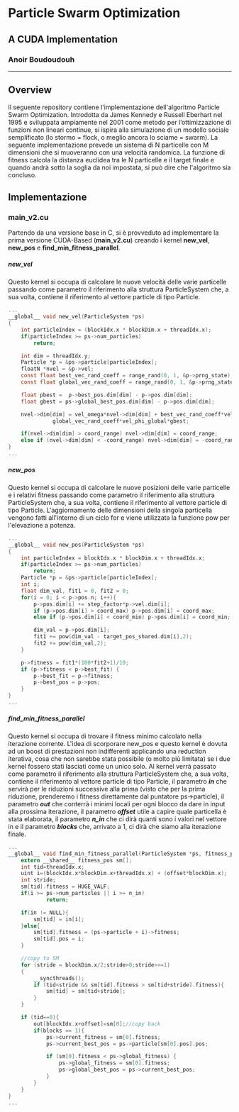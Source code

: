 Particle Swarm Optimization
===================
A CUDA Implementation
-----------------------
### Anoir Boudoudouh
___

## Overview
Il seguente repository contiene l'implementazione dell'algoritmo Particle Swarm Optimization. Introdotta da James Kennedy e Russell Eberhart nel 1995 e sviluppata ampiamente nel 2001 come metodo per l’ottimizzazione di funzioni non lineari continue, si ispira alla simulazione di un modello sociale semplificato (lo stormo = flock, o meglio ancora lo sciame = swarm). La seguente implementazione prevede un sistema di N particelle con M dimensioni che si muoveranno con una velocità randomica. La funzione di fitness calcola la distanza euclidea tra le N particelle e il target finale e quando andrà sotto la soglia da noi impostata, si può dire che l'algoritmo sia concluso. 

## Implementazione
### main_v2.cu
Partendo da una versione base in C, si è provveduto ad implementare la prima versione CUDA-Based (**main_v2.cu**) creando i kernel **new_vel**, **new_pos** e **find_min_fitness_parallel**.

##### **new_vel**
Questo kernel si occupa di calcolare le nuove velocità delle varie particelle passando come parametro il riferimento alla struttura ParticleSystem che, a sua volta, contiene il riferimento al vettore particle di tipo Particle.
```c
...
__global__ void new_vel(ParticleSystem *ps)
{
	int particleIndex = (blockIdx.x * blockDim.x + threadIdx.x);
	if(particleIndex >= ps->num_particles)
		return;

	int dim = threadIdx.y;
	Particle *p = &ps->particle[particleIndex];
	floatN *nvel = &p->vel;
	const float best_vec_rand_coeff = range_rand(0, 1, &p->prng_state);
	const float global_vec_rand_coeff = range_rand(0, 1, &p->prng_state);

	float pbest =  p->best_pos.dim[dim] - p->pos.dim[dim];
	float gbest = ps->global_best_pos.dim[dim] - p->pos.dim[dim];

	nvel->dim[dim] = vel_omega*nvel->dim[dim] + best_vec_rand_coeff*vel_phi_best*pbest +
			  global_vec_rand_coeff*vel_phi_global*gbest;

	if(nvel->dim[dim] > coord_range) nvel->dim[dim] = coord_range;
	else if (nvel->dim[dim] < -coord_range) nvel->dim[dim] = -coord_range;
}
...
```
##### **new_pos**
Questo kernel si occupa di calcolare le nuove posizioni delle varie particelle e i relativi fitness passando come parametro il riferimento alla struttura ParticleSystem che, a sua volta, contiene il riferimento al vettore particle di tipo Particle. L'aggiornamento delle dimensioni della singola particella vengono fatti all'interno di un ciclo for e viene utilizzata la funzione pow per l'elevazione a potenza.
```c
...
__global__ void new_pos(ParticleSystem *ps)
{
	int particleIndex = blockIdx.x * blockDim.x + threadIdx.x;
	if(particleIndex >= ps->num_particles)
		return;
	Particle *p = &ps->particle[particleIndex];
	int i;
	float dim_val, fit1 = 0, fit2 = 0;
	for(i = 0; i < p->pos.n; i++){
		p->pos.dim[i] += step_factor*p->vel.dim[i];
		if (p->pos.dim[i] > coord_max) p->pos.dim[i] = coord_max;
		else if (p->pos.dim[i] < coord_min) p->pos.dim[i] = coord_min;

		dim_val = p->pos.dim[i];
		fit1 += pow(dim_val - target_pos_shared.dim[i],2);
		fit2 += pow(dim_val,2);
	}

	p->fitness = fit1*(100*fit2+1)/10;
	if (p->fitness < p->best_fit) {
		p->best_fit = p->fitness;
		p->best_pos = p->pos;
	}
}
...
```
##### **find_min_fitness_parallel**
Questo kernel si occupa di trovare il fitness minimo calcolato nella iterazione corrente. L'idea di scorporare new_pos e questo kernel è dovuta ad un boost di prestazioni non indifferenti applicando una reduction iterativa, cosa che non sarebbe stata possibile (o molto più limitata) se i due kernel fossero stati lasciati come un unico solo. Al kernel verrà passato come parametro il riferimento alla struttura ParticleSystem che, a sua volta, contiene il riferimento al vettore particle di tipo Particle, il parametro ***in*** che servirà per le riduzioni successive alla prima (visto che per la prima riduzione, prenderemo i fitness direttamente dal puntatore ps->particle), il parametro ***out*** che conterrà i minimi locali per ogni blocco da dare in input alla prossima iterazione, il parametro ***offset*** utile a capire quale particella è stata elaborata, il parametro ***n_in*** che ci dirà quanti sono i valori nel vettore in e il parametro ***blocks*** che, arrivato a 1, ci dirà che siamo alla iterazione finale. 
```c
...
__global__ void find_min_fitness_parallel(ParticleSystem *ps, fitness_pos* in, fitness_pos* out, int offset, int n_in, int blocks){
	extern __shared__ fitness_pos sm[];
	int tid=threadIdx.x;
	uint i=(blockIdx.x*blockDim.x+threadIdx.x) + (offset*blockDim.x);
	int stride;
	sm[tid].fitness = HUGE_VALF;
	if(i >= ps->num_particles || i >= n_in)
			return;

	if(in != NULL){
		sm[tid] = in[i];
	}else{
		sm[tid].fitness = (ps->particle + i)->fitness;
		sm[tid].pos = i;
	}

	//copy to SM
	for (stride = blockDim.x/2;stride>0;stride>>=1)
	{
		__syncthreads();
		if (tid<stride && sm[tid].fitness > sm[tid+stride].fitness){
			sm[tid] = sm[tid+stride];
		}
	}

	if (tid==0){
		out[blockIdx.x+offset]=sm[0];//copy back
		if(blocks == 1){
			ps->current_fitness = sm[0].fitness;
			ps->current_best_pos = ps->particle[sm[0].pos].pos;

			if (sm[0].fitness < ps->global_fitness) {
				ps->global_fitness = sm[0].fitness;
				ps->global_best_pos = ps->current_best_pos;
			}
		}
	}
}
...
```
